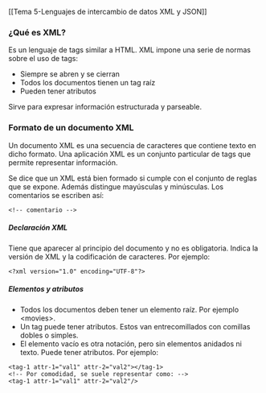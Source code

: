 [[Tema 5-Lenguajes de intercambio de datos XML y JSON]]

### ¿Qué es XML?
Es un lenguaje de tags similar a HTML. XML impone una serie de normas sobre el uso de tags:
+ Siempre se abren y se cierran
+ Todos los documentos tienen un tag raíz
+ Pueden tener atributos

Sirve para expresar información estructurada y parseable.

### Formato de un documento XML
Un documento XML es una secuencia de caracteres que contiene texto en dicho formato. Una aplicación XML es un conjunto particular de tags que permite representar información.

Se dice que un XML está bien formado si cumple con el conjunto de reglas que se expone. Además distingue mayúsculas y minúsculas. Los comentarios se escriben así:
```
<!-- comentario -->
```

##### Declaración XML
Tiene que aparecer al principio del documento y no es obligatoria. Indica la versión de XML y la codificación de caracteres. Por ejemplo:
```
<?xml version="1.0" encoding="UTF-8"?>
```

##### Elementos y atributos
+ Todos los documentos deben tener un elemento raíz. Por ejemplo \<movies>.
+ Un tag puede tener atributos. Estos van entrecomillados con comillas dobles o simples.
+ El elemento vacío es otra notación, pero sin elementos anidados ni texto. Puede tener atributos. Por ejemplo: 
```
<tag-1 attr-1="val1" attr-2="val2"></tag-1>
<!-- Por comodidad, se suele representar como: -->
<tag-1 attr-1="val1" attr-2="val2"/>
```